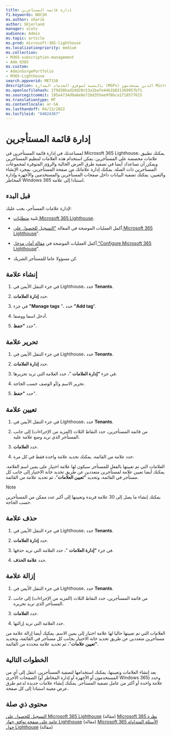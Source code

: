 ```yaml
---
title: إدارة قائمة المستأجرين
f1.keywords: NOCSH
ms.author: sharik
author: SKjerland
manager: scotv
audience: Admin
ms.topic: article
ms.prod: microsoft-365-lighthouse
ms.localizationpriority: medium
ms.collection:
- M365-subscription-management
- Adm_O365
ms.custom:
- AdminSurgePortfolio
- M365-Lighthouse
search.appverid: MET150
description: بالنسبة لموفري الخدمات المدارة (MSPs) الذين يستخدمون Microsoft 365 Lighthouse، تعرف على كيفية إدارة قائمة المستأجرين.
ms.openlocfilehash: 2f9d38bad24d20c53a1bafe44b1b831369957b71
ms.sourcegitcommit: 195e4734d9a6e8e72bd355ee9f8bca1f18577615
ms.translationtype: MT
ms.contentlocale: ar-SA
ms.lasthandoff: 04/13/2022
ms.locfileid: "64824367"
---
```

# <a name="manage-your-tenant-list"></a>إدارة قائمة المستأجرين

لمساعدتك في إدارة قائمة المستأجرين في Microsoft 365 Lighthouse، يمكنك تطبيق علامات مخصصة على المستأجرين. يمكن استخدام هذه العلامات لتنظيم المستأجرين ويمكن أن تساعدك أيضا في تصفية طرق العرض الحالية والرؤى المتوفرة لمجموعات المستأجرين ذات الصلة. يمكنك إدارة علاماتك من صفحة المستأجرين. بمجرد الإنشاء والتعيين، يمكنك تصفية البيانات داخل صفحات المستأجرين والمستخدمين والأجهزة وإدارة المخاطر Windows 365 استنادا إلى علامة.

## <a name="before-you-begin"></a>قبل البدء

لإدارة علامات المستأجر، يجب عليك:

- تلبية [متطلبات Microsoft 365 Lighthouse](m365-lighthouse-requirements.md).

- أكمل العمليات الموضحة في المقالة ["التسجيل للحصول على Microsoft 365 Lighthouse](m365-lighthouse-sign-up.md)".

- أكمل العمليات الموضحة في [مقالة أمان مدخل "Configure Microsoft 365 Lighthouse](m365-lighthouse-configure-portal-security.md)".

- كن مسؤولا عاما للمستأجر الشريك.

## <a name="create-a-tag"></a>إنشاء علامة

1. في جزء التنقل الأيمن في Lighthouse، حدد **Tenants**.

2. حدد **إدارة العلامات**.

3. في جزء **"Manage tags** "، حدد **"Add tag**".

4. أدخل اسما ووصفا.

5. حدد **"حفظ**".

## <a name="edit-a-tag"></a>تحرير علامة

1. في جزء التنقل الأيمن في Lighthouse، حدد **Tenants**.

2. حدد **إدارة العلامات**.

3. في جزء **"إدارة العلامات** "، حدد العلامة التي تريد تحريرها.

4. تحرير الاسم و/أو الوصف حسب الحاجة.

5. حدد **"حفظ**".

## <a name="assign-a-tag"></a>تعيين علامة

1. في جزء التنقل الأيمن في Lighthouse، حدد **Tenants**.

2. من قائمة المستأجرين، حدد النقاط الثلاث (المزيد من الإجراءات) إلى جانب المستأجر الذي تريد وضع علامة عليه.

3. حدد **العلامات**.

4. حدد علامة من القائمة. يمكنك تحديد علامة واحدة فقط في كل مرة.

العلامات التي تم تعيينها بالفعل للمستأجر سيكون لها علامة اختيار على يمين اسم العلامة. يمكنك أيضا تعيين علامة لمستأجرين متعددين عن طريق تحديد خانة الاختيار إلى جانب كل مستأجر في القائمة، وتحديد **"تعيين العلامات**"، ثم تحديد علامة من القائمة.

> [!NOTE]
> يمكنك إنشاء ما يصل إلى 30 علامة فريدة وتعيينها إلى أكبر عدد ممكن من المستأجرين حسب الحاجة.

## <a name="delete-a-tag"></a>حذف علامة

1. في جزء التنقل الأيمن في Lighthouse، حدد **Tenants**.

2. حدد **إدارة العلامات**.

3. في جزء **"إدارة العلامات** "، حدد العلامة التي تريد حذفها.

4. حدد **علامة الحذف**.

## <a name="remove-a-tag"></a>إزالة علامة

1. في جزء التنقل الأيمن في Lighthouse، حدد **Tenants**.

2. من قائمة المستأجرين، حدد النقاط الثلاث (المزيد من الإجراءات) إلى جانب المستأجر الذي تريد تحريره.

3. حدد **العلامات**.

4. حدد العلامة التي تريد إزالتها.

العلامات التي تم تعيينها حاليا لها علامة اختيار إلى يمين الاسم. يمكنك أيضا إزالة علامة من مستأجرين متعددين عن طريق تحديد خانة الاختيار بجانب كل مستأجر في القائمة، وتحديد **"تعيين علامات**"، ثم تحديد علامة محددة من القائمة.

## <a name="next-steps"></a>الخطوات التالية

بعد إنشاء العلامات وتعيينها، يمكنك استخدامها لتصفية المستأجرين. انتقل إلى أي من الصفحات الأخرى (المستخدمون أو الأجهزة أو إدارة المخاطر أو Windows 365) وحدد علامة واحدة أو أكثر من عامل تصفية المستأجر. يمكنك إنشاء علامات جديدة لدعم طرق عرض معينة استنادا إلى كل صفحة.

## <a name="related-content"></a>محتوى ذي صلة

[التسجيل للحصول على Microsoft 365 Lighthouse](m365-lighthouse-sign-up.md) (مقالة) [Microsoft 365 نظرة عامة على صفحة توافق جهاز Lighthouse](m365-lighthouse-device-compliance-page-overview.md) (مقالة) [Microsoft 365 الأسئلة المتداولة حول Lighthouse](m365-lighthouse-faq.yml) (مقالة)
